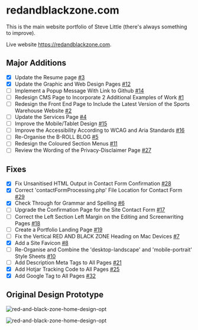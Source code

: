 # redandblackzone.com

This is the main website portfolio of Steve Little (there's always something to improve).

Live website https://redandblackzone.com.

## Major Additions

- [x] Update the Resume page [#3](https://github.com/RedAndBlackZone/redandblackzone/issues/3)
- [x] Update the Graphic and Web Design Pages [#12](https://github.com/RedAndBlackZone/redandblackzone/issues/12)
- [ ] Implement a Popup Message With Link to Github [#14](https://github.com/RedAndBlackZone/redandblackzone/issues/14)
- [ ] Redesign CMS Page to Incorporate 2 Additional Examples of Work [#1](https://github.com/RedAndBlackZone/redandblackzone/issues/1)
- [ ] Redesign the Front End Page to Include the Latest Version of the Sports Warehouse Website [#2](https://github.com/RedAndBlackZone/redandblackzone/issues/2)
- [ ] Update the Services Page [#4](https://github.com/RedAndBlackZone/redandblackzone/issues/4)
- [ ] Improve the Mobile/Tablet Design [#15](https://github.com/RedAndBlackZone/redandblackzone/issues/15)
- [ ] Improve the Accessibility According to WCAG and Aria Standards [#16](https://github.com/RedAndBlackZone/redandblackzone/issues/16)
- [ ] Re-Organise the B-ROLL BLOG [#5](https://github.com/RedAndBlackZone/redandblackzone/issues/5)
- [ ] Redesign the Coloured Section Menus [#11](https://github.com/RedAndBlackZone/redandblackzone/issues/11)
- [ ] Review the Wording of the Privacy-Disclaimer Page [#27](https://github.com/RedAndBlackZone/redandblackzone/issues/27)

## Fixes

- [x] Fix Unsanitised HTML Output in Contact Form Confirmation [#28](https://github.com/RedAndBlackZone/redandblackzone/issues/28)
- [x] Correct 'contactFormProcessing.php' File Location for Contact Form [#29](https://github.com/RedAndBlackZone/redandblackzone/issues/29)
- [x] Check Through for Grammar and Spelling [#6](https://github.com/RedAndBlackZone/redandblackzone/issues/6)
- [ ] Upgrade the Confirmation Page for the Site Contact Form [#17](https://github.com/RedAndBlackZone/redandblackzone/issues/17)
- [ ] Correct the Left Section Left Margin on the Editing and Screenwriting Pages [#18](https://github.com/RedAndBlackZone/redandblackzone/issues/18)
- [ ] Create a Portfolio Landing Page [#19](https://github.com/RedAndBlackZone/redandblackzone/issues/19)
- [ ] Fix the Vertical RED AND BLACK ZONE Heading on Mac Devices [#7](https://github.com/RedAndBlackZone/redandblackzone/issues/7)
- [x] Add a Site Favicon [#8](https://github.com/RedAndBlackZone/redandblackzone/issues/8)
- [ ] Re-Organise and Combine the 'desktop-landscape' and 'mobile-portrait' Style Sheets [#10](https://github.com/RedAndBlackZone/redandblackzone/issues/10)
- [ ] Add Description Meta Tags to All Pages [#21](https://github.com/RedAndBlackZone/redandblackzone/issues/21)
- [x] Add Hotjar Tracking Code to All Pages [#25](https://github.com/RedAndBlackZone/redandblackzone/issues/25)
- [x] Add Google Tag to All Pages [#32](https://github.com/RedAndBlackZone/redandblackzone/issues/25)

## Original Design Prototype

![red-and-black-zone-home-design-opt](https://redandblackzone.com/images/red-and-black-zone-home-design.png)

![red-and-black-zone-home-design-opt](https://redandblackzone.com/images/red-and-black-zone-contacts-design.png)
